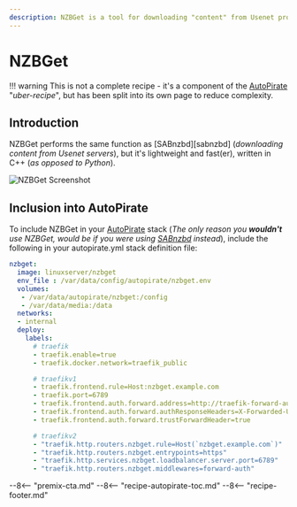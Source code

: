 ```yaml
---
description: NZBGet is a tool for downloading "content" from Usenet providers
---
```


# NZBGet

!!! warning
    This is not a complete recipe - it's a component of the [AutoPirate](/recipes/autopirate/) "_uber-recipe_", but has been split into its own page to reduce complexity.

## Introduction

NZBGet performs the same function as [SABnzbd][sabnzbd] (_downloading content from Usenet servers_), but it's lightweight and fast(er), written in C++ (_as opposed to Python_).

![NZBGet Screenshot](../../images/nzbget.jpg)

## Inclusion into AutoPirate

To include NZBGet in your [AutoPirate](/recipes/autopirate/) stack
(_The only reason you **wouldn't** use NZBGet, would be if you were using [SABnzbd](/recipes/autopirate/sabnzbd/) instead_), include the following in your autopirate.yml stack definition file:

```yaml
nzbget:
  image: linuxserver/nzbget
  env_file : /var/data/config/autopirate/nzbget.env  
  volumes:
   - /var/data/autopirate/nzbget:/config
   - /var/data/media:/data
  networks:
  - internal
  deploy:
    labels:
      # traefik
      - traefik.enable=true
      - traefik.docker.network=traefik_public

      # traefikv1
      - traefik.frontend.rule=Host:nzbget.example.com
      - traefik.port=6789
      - traefik.frontend.auth.forward.address=http://traefik-forward-auth:4181
      - traefik.frontend.auth.forward.authResponseHeaders=X-Forwarded-User
      - traefik.frontend.auth.forward.trustForwardHeader=true        

      # traefikv2
      - "traefik.http.routers.nzbget.rule=Host(`nzbget.example.com`)"
      - "traefik.http.routers.nzbget.entrypoints=https"
      - "traefik.http.services.nzbget.loadbalancer.server.port=6789"
      - "traefik.http.routers.nzbget.middlewares=forward-auth"
```

[^tfa]: Since we're relying on [Traefik Forward Auth][tfa] to protect us, we can just disable NZGet's own authentication, by changing ControlPassword to null in nzbget.conf (i.e. ```ControlPassword=```)


--8<-- "premix-cta.md"
--8<-- "recipe-autopirate-toc.md"
--8<-- "recipe-footer.md"